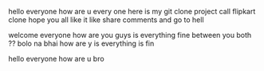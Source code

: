 hello everyone how are u
every one here is my git clone project call flipkart clone
hope you all like it like share comments and go to hell 


welcome everyone how are you guys is everything fine between you both ?? bolo na bhai
how are y is everything is fin

hello everyone how are u bro
